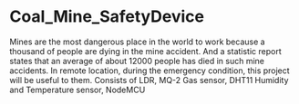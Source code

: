 # Coal_Mine_SafetyDevice
Mines are the most dangerous place in the world to work because a thousand of people are dying in the mine accident. And a statistic report states that an average of about 12000 people has died in such mine accidents. In remote location, during the emergency condition, this project will be useful to them. 
Consists of LDR, MQ-2 Gas sensor, DHT11 Humidity and Temperature sensor, NodeMCU 
